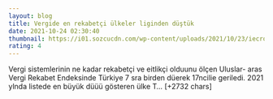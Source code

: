 ```yaml
--- 
layout: blog
title: Vergide en rekabetçi ülkeler liginden düştük
date: 2021-10-24 02:30:40
thumbnail: https://i01.sozcucdn.com/wp-content/uploads/2021/10/23/iecrop/vergi-aa-2_16_9_1635033533-670x371.jpg
rating: 4
---
```

Vergi sistemlerinin ne kadar rekabetçi ve eitlikçi olduunu ölçen Uluslar- aras Vergi Rekabet Endeksinde Türkiye 7 sra birden düerek 17ncilie geriledi. 2021 ylnda listede en büyük düüü gösteren ülke T… [+2732 chars]